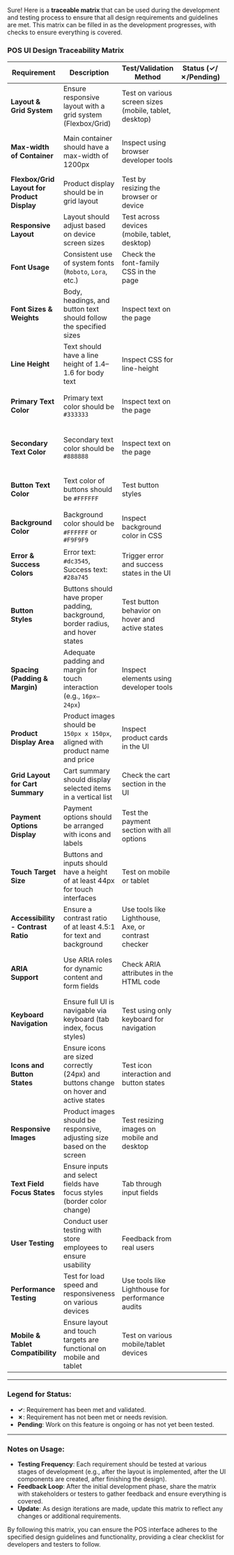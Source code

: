 Sure! Here is a **traceable matrix** that can be used during the development and testing process to ensure that all design requirements and guidelines are met. This matrix can be filled in as the development progresses, with checks to ensure everything is covered.

### **POS UI Design Traceability Matrix**

| **Requirement** | **Description** | **Test/Validation Method** | **Status** (✓/✗/Pending) | **Notes** |
|-----------------|-----------------|----------------------------|--------------------------|-----------|
| **Layout & Grid System** | Ensure responsive layout with a grid system (Flexbox/Grid) | Test on various screen sizes (mobile, tablet, desktop) |  | Ensure components adjust accordingly. |
| **Max-width of Container** | Main container should have a max-width of 1200px | Inspect using browser developer tools |  | Check the `max-width` property in the main container. |
| **Flexbox/Grid Layout for Product Display** | Product display should be in grid layout | Test by resizing the browser or device |  | Ensure grid items adjust responsively. |
| **Responsive Layout** | Layout should adjust based on device screen sizes | Test across devices (mobile, tablet, desktop) |  | Check breakpoints for proper layout shift. |
| **Font Usage** | Consistent use of system fonts (`Roboto`, `Lora`, etc.) | Check the font-family CSS in the page |  | Ensure font-family matches the spec. |
| **Font Sizes & Weights** | Body, headings, and button text should follow the specified sizes | Inspect text on the page |  | Verify sizes for `h1`, `h2`, body text, and buttons. |
| **Line Height** | Text should have a line height of 1.4–1.6 for body text | Inspect CSS for line-height |  | Ensure line heights match specifications. |
| **Primary Text Color** | Primary text color should be `#333333` | Inspect text on the page |  | Ensure the primary text color is correct. |
| **Secondary Text Color** | Secondary text color should be `#888888` | Inspect text on the page |  | Verify the secondary text is correctly styled. |
| **Button Text Color** | Text color of buttons should be `#FFFFFF` | Test button styles |  | Ensure button text is white on primary background. |
| **Background Color** | Background color should be `#FFFFFF` or `#F9F9F9` | Inspect background color in CSS |  | Check that background colors match spec. |
| **Error & Success Colors** | Error text: `#dc3545`, Success text: `#28a745` | Trigger error and success states in the UI |  | Test the error and success message colors. |
| **Button Styles** | Buttons should have proper padding, background, border radius, and hover states | Test button behavior on hover and active states |  | Ensure buttons are styled with proper hover/active states. |
| **Spacing (Padding & Margin)** | Adequate padding and margin for touch interaction (e.g., `16px–24px`) | Inspect elements using developer tools |  | Ensure UI elements have sufficient spacing for touch devices. |
| **Product Display Area** | Product images should be `150px x 150px`, aligned with product name and price | Inspect product cards in the UI |  | Ensure consistency in the size of images and card elements. |
| **Grid Layout for Cart Summary** | Cart summary should display selected items in a vertical list | Check the cart section in the UI |  | Verify that cart items are displayed in a vertical list. |
| **Payment Options Display** | Payment options should be arranged with icons and labels | Test the payment section with all options |  | Ensure buttons/icons for payment methods are correct. |
| **Touch Target Size** | Buttons and inputs should have a height of at least 44px for touch interfaces | Test on mobile or tablet |  | Confirm that all touchable elements meet the size requirements. |
| **Accessibility - Contrast Ratio** | Ensure a contrast ratio of at least 4.5:1 for text and background | Use tools like Lighthouse, Axe, or contrast checker |  | Verify that text contrasts sufficiently with the background. |
| **ARIA Support** | Use ARIA roles for dynamic content and form fields | Check ARIA attributes in the HTML code |  | Ensure that all interactive elements have proper ARIA labels. |
| **Keyboard Navigation** | Ensure full UI is navigable via keyboard (tab index, focus styles) | Test using only keyboard for navigation |  | Confirm users can navigate through all elements with `Tab` and `Enter`. |
| **Icons and Button States** | Ensure icons are sized correctly (24px) and buttons change on hover and active states | Test icon interaction and button states |  | Ensure icon sizes are consistent and buttons are interactive. |
| **Responsive Images** | Product images should be responsive, adjusting size based on the screen | Test resizing images on mobile and desktop |  | Ensure images scale well on different screen sizes. |
| **Text Field Focus States** | Ensure inputs and select fields have focus styles (border color change) | Tab through input fields |  | Check that form elements visually indicate focus. |
| **User Testing** | Conduct user testing with store employees to ensure usability | Feedback from real users |  | Conduct usability testing with target users to ensure the UI is intuitive. |
| **Performance Testing** | Test for load speed and responsiveness on various devices | Use tools like Lighthouse for performance audits |  | Check for load time and any lag during interactions. |
| **Mobile & Tablet Compatibility** | Ensure layout and touch targets are functional on mobile and tablet | Test on various mobile/tablet devices |  | Verify that the UI works seamlessly across all devices. |

---

### **Legend for Status:**
- **✓**: Requirement has been met and validated.
- **✗**: Requirement has not been met or needs revision.
- **Pending**: Work on this feature is ongoing or has not yet been tested.

---

### **Notes on Usage:**

- **Testing Frequency**: Each requirement should be tested at various stages of development (e.g., after the layout is implemented, after the UI components are created, after finishing the design).
- **Feedback Loop**: After the initial development phase, share the matrix with stakeholders or testers to gather feedback and ensure everything is covered.
- **Update**: As design iterations are made, update this matrix to reflect any changes or additional requirements.

By following this matrix, you can ensure the POS interface adheres to the specified design guidelines and functionality, providing a clear checklist for developers and testers to follow.